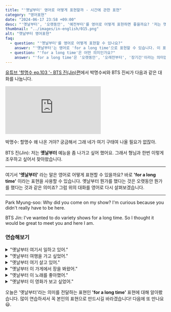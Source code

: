 ```yaml
---
title: "'옛날부터' 영어로 어떻게 표현할까 - 시간에 관한 표현"
category: "영어표현"
date: "2024-06-17 23:58 +09:00"
desc: "'옛날부터', '오랫동안', '예전부터'를 영어로 어떻게 표현하면 좋을까요? '저는 옛날부터 예능을 하고 싶었어요', '형님과의 만남을 오랫동안 기대했어요' 등을 영어로 표현하는 법을 배워봅시다. 다양한 예문을 통해서 연습하고 본인의 표현으로 만들어 보세요."
thumbnail: "../images/in-english/015.png"
alt: "옛날부터 영어표현"
faq:
  - question: "'옛날부터'를 영어로 어떻게 표현할 수 있나요?"
    answer: "'옛날부터'는 영어로 'for a long time'으로 표현할 수 있습니다. 이 표현은 '오랫동안', '오래전부터'라는 의미를 전달하며, 과거부터 현재까지 지속된 상황이나 행동을 설명할 때 사용합니다."
  - question: "'for a long time'은 어떤 의미인가요?"
    answer: "'for a long time'은 '오랫동안', '오래전부터', '장기간'이라는 의미입니다. 이 표현은 어떤 행동이나 상태가 과거부터 현재까지 계속되어 왔음을 나타낼 때 사용됩니다. 한국어의 '옛날부터', '오래전부터', '오랫동안' 등의 표현과 비슷한 의미로 사용될 수 있습니다."
---
```


[유튜브 '할명수 ep.103 '- BTS 진(Jin)편](https://www.youtube.com/watch?v=5ap6OHx8Qlw&t=169s)에서 박명수씨와 BTS 진씨가 다음과 같은 대화를 나눕니다.

<iframe class="youtube" src="https://www.youtube.com/embed/5ap6OHx8Qlw?si=d8mgmKwljRhXbJFX&amp;start=169" title="YouTube video player" frameborder="0" allow="accelerometer; autoplay; clipboard-write; encrypted-media; gyroscope; picture-in-picture; web-share" referrerpolicy="strict-origin-when-cross-origin" allowfullscreen></iframe>

박명수: 할명수 왜 나온 거야? 궁금해서 그래 네가 여기 구태여 나올 필요가 없잖아.

BTS 진(Jin): 저는 **옛날부터** 예능을 좀 나가고 싶어 했어요. 그래서 형님과 한번 이렇게 조우하고 싶어서 찾아왔습니다.

---

여기서 **'엣날부터'** 라는 말은 영어로 어떻게 표현할 수 있을까요? 바로 **'for a long time'** 이라는 표현을 사용할 수 있습니다. 옛날부터 뭔가를 했다는 것은 오랫동안 뭔가를 했다는 것과 같은 의미죠? 그럼 위의 대화를 영어로 다시 살펴보겠습니다.

---

Park Myung-soo: Why did you come on my show? I'm curious because you didn't really have to be here.

BTS Jin: I've wanted to do variety shows for a long time. So I thought it would be great to meet you and here I am.

### 연습해보기

<details>
<summary>"옛날부터 여기서 일하고 있어."</summary>
<span>"I've been working here for a long time."</span>
</details>

<details>
<summary>"옛날부터 여행을 가고 싶었어."</summary>
<span>"I've wanted to travel for a long time."</span>
</details>

<details>
<summary>"옛날부터 여기 살고 있어."</summary>
<span>"I've been living here for a long time."</span>
</details>

<details>
<summary>"옛날부터 이 가게에서 장을 봐왔어."</summary>
<span>"I've been shopping at this store for a long time."</span>
</details>

<details>
<summary>"옛날부터 이 노래를 좋아했어."</summary>
<span>"I've liked this song for a long time."</span>
</details>

<details>
<summary>"옛날부터 이 영화가 보고 싶었어."</summary>
<span>"I've wanted to watch this movie for a long time."</span>
</details>

오늘은 '옛날부터'라는 의미를 전달하는 표현인 **'for a long time'** 표현에 대해 알아봤습니다. 많이 연습하셔서 꼭 본인의 표현으로 만드시길 바라겠습니다! 다음에 또 만나요 😃.
